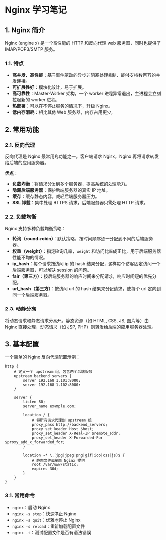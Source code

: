 # Nginx 学习笔记

## 1. Nginx 简介

Nginx (engine x) 是一个高性能的 HTTP 和反向代理 web 服务器，同时也提供了 IMAP/POP3/SMTP 服务。

### 1.1. 特点

- **高并发、高性能**：基于事件驱动的异步非阻塞处理机制，能够支持数百万的并发连接。
- **可扩展性好**：模块化设计，易于扩展。
- **高可靠性**：Master-Worker 架构，一个 worker 进程异常退出，主进程会立刻拉起新的 worker 进程。
- **热部署**：可以在不停止服务的情况下，升级 Nginx。
- **低内存消耗**：相比其他 Web 服务器，内存占用更少。

## 2. 常用功能

### 2.1. 反向代理

反向代理是 Nginx 最常用的功能之一。客户端请求 Nginx，Nginx 再将请求转发给后端的应用服务器。

**优点**：

- **负载均衡**：将请求分发到多个服务器，提高系统的处理能力。
- **隐藏后端服务器**：保护后端服务器的真实 IP 地址。
- **缓存**：缓存静态内容，减轻后端服务器压力。
- **SSL 卸载**：集中处理 HTTPS 请求，后端服务器只需处理 HTTP 请求。

### 2.2. 负载均衡

Nginx 支持多种负载均衡策略：

- **轮询（round-robin）**：默认策略，按时间顺序逐一分配到不同的后端服务器。
- **权重（weight）**：指定轮询几率，`weight` 和访问比率成正比，用于后端服务器性能不均的情况。
- **ip_hash**：每个请求按访问 ip 的 hash 结果分配，这样每个访客固定访问一个后端服务器，可以解决 session 的问题。
- **fair（第三方）**：按后端服务器的响应时间来分配请求，响应时间短的优先分配。
- **url_hash（第三方）**：按访问 url 的 hash 结果来分配请求，使每个 url 定向到同一个后端服务器。

### 2.3. 动静分离

将动态请求和静态请求分离开。静态资源（如 HTML, CSS, JS, 图片等）由 Nginx 直接处理，动态请求（如 JSP, PHP）则转发给后端的应用服务器处理。

## 3. 基本配置

一个简单的 Nginx 反向代理配置示例：

```nginx
http {
    # 定义一个 upstream 组，包含两个后端服务
    upstream backend_servers {
        server 192.168.1.101:8080;
        server 192.168.1.102:8080;
    }

    server {
        listen 80;
        server_name example.com;

        location / {
            # 将所有请求代理到 upstream 组
            proxy_pass http://backend_servers;
            proxy_set_header Host $host;
            proxy_set_header X-Real-IP $remote_addr;
            proxy_set_header X-Forwarded-For $proxy_add_x_forwarded_for;
        }

        location ~* \.(jpg|jpeg|png|gif|ico|css|js)$ {
            # 静态文件直接由 Nginx 提供
            root /var/www/static;
            expires 30d;
        }
    }
}
```

### 3.1. 常用命令

- `nginx`：启动 Nginx
- `nginx -s stop`：快速停止 Nginx
- `nginx -s quit`：优雅地停止 Nginx
- `nginx -s reload`：重新加载配置文件
- `nginx -t`：测试配置文件是否有语法错误
